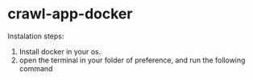 # crawl-app-docker

Instalation steps:

1. Install docker in your os.
2. open the terminal in your folder of preference, and run the following command 
